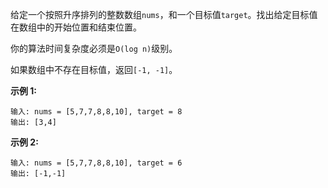 给定一个按照升序排列的整数数组`nums`，和一个目标值`target`。找出给定目标值在数组中的开始位置和结束位置。

你的算法时间复杂度必须是`O(log n)`级别。

如果数组中不存在目标值，返回`[-1, -1]`。

**示例 1:**
```
输入: nums = [5,7,7,8,8,10], target = 8
输出: [3,4]
```

**示例 2:**
```
输入: nums = [5,7,7,8,8,10], target = 6
输出: [-1,-1]
```

